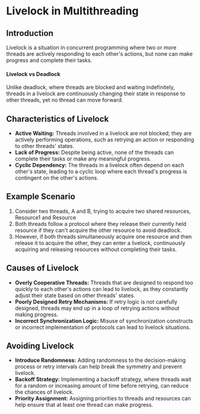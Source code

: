# Livelock in Multithreading
## Introduction
Livelock is a situation in concurrent programming where two or more threads are actively responding to each other's actions, but none can make progress and complete their tasks.

#### Livelock vs Deadlock
Unlike deadlock, where threads are blocked and waiting indefinitely, threads in a livelock are continuously changing their state in response to other threads, yet no thread can move forward.

## Characteristics of Livelock
- **Active Waiting:** Threads involved in a livelock are not blocked; they are actively performing operations, such as retrying an action or responding to other threads' states.
- **Lack of Progress:** Despite being active, none of the threads can complete their tasks or make any meaningful progress.
- **Cyclic Dependency:** The threads in a livelock often depend on each other's state, leading to a cyclic loop where each thread's progress is contingent on the other's actions.

## Example Scenario
1. Consider two threads, A and B, trying to acquire two shared resources, Resource1 and Resource
2. Both threads follow a protocol where they release their currently held resource if they can't acquire the other resource to avoid deadlock.
3. However, if both threads simultaneously acquire one resource and then release it to acquire the other, they can enter a livelock, continuously acquiring and releasing resources without completing their tasks.

## Causes of Livelock
- **Overly Cooperative Threads:** Threads that are designed to respond too quickly to each other's actions can lead to livelock, as they constantly adjust their state based on other threads' states.
- **Poorly Designed Retry Mechanisms:** If retry logic is not carefully designed, threads may end up in a loop of retrying actions without making progress.
- **Incorrect Synchronization Logic:** Misuse of synchronization constructs or incorrect implementation of protocols can lead to livelock situations.

## Avoiding Livelock
- **Introduce Randomness:** Adding randomness to the decision-making process or retry intervals can help break the symmetry and prevent livelock.
- **Backoff Strategy:** Implementing a backoff strategy, where threads wait for a random or increasing amount of time before retrying, can reduce the chances of livelock.
- **Priority Assignment:** Assigning priorities to threads and resources can help ensure that at least one thread can make progress.